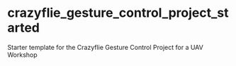 # crazyflie_gesture_control_project_started
Starter template for the Crazyflie Gesture Control Project for a UAV Workshop
